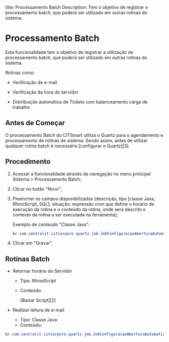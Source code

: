 title: Processamento Batch
Description: Tem o objetivo de registrar o processamento batch, que poderá ser utilizado em outras rotinas do sistema.
# Processamento Batch

Esta funcionalidade tem o objetivo de registrar a utilização de processamento batch, que
poderá ser utilizado em outras rotinas do sistema.

Rotinas como:

   - Verificação de e-mail
   
   - Verificação da hora do servidor
   
   - Distribuição automática de Tickets com balanceamento carga de trabalho
   
## Antes de Começar

O processamento Batch do CITSmart utiliza o Quartz para o agendamento e processamento de rotinas de sistema. Sendo assim, antes de utilizar qualquer rotina batch é necessário [configurar o Quartz][3].

Procedimento
----------------

1.  Acessar a funcionalidade através da navegação no menu principal Sistema \>
    Processamento Batch;

2.  Clicar no botão "Novo";

3.  Preencher os campos disponibilizados (descrição, tipo [classe Java,
    RhinoScript, SQL]; situação; expressão cron que define o horário de execução
    da rotina e o conteúdo da rotina, onde será descrito o contexto da rotina a
    ser executada na ferramenta);
    
    Exemplo de conteúdo "Classe Java":
    
    ```java
    br.com.centralit.citcorpore.quartz.job.JobConfiguracaoAberturaAutomaticaViaEmail
    ```

4.  Clicar em "Gravar".

Rotinas Batch
-----------------

-   Retornar horário do Servidor

    -   Tipo: RhinoScript
    -   Conteúdo:
    
        [Baixar Script][2]

-   Realizar leitura de e-mail

    -   Tipo: Classe Java
    -   Conteúdo:
    
   ```java
   br.com.centralit.citcorpore.quartz.job.JobConfiguracaoAberturaAutomaticaViaEmail
   ```


<!-- !!! tip "About"

    <b>Product/Version:</b> CITSmart | 9.00 &nbsp;&nbsp;
    <b>Updated:</b>01/18/2021 – Anna Martins


[1]:/pt-br/citsmart-platform-9/platform-administration/configuring-automatic-actions/images/verify-email.txt
[2]:/pt-br/citsmart-platform-9/platform-administration/configuring-automatic-actions/images/server-time.txt
[3]:/pt-br/citsmart-platform-9/get-started/installation-and-upgrade/perform-installation.html#configuracao-do-quartz
